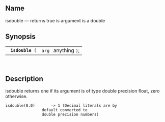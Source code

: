 <div id="fn_isdouble" class="refentry">

<div class="titlepage">

</div>

<div class="refnamediv">

## Name

isdouble — returns true is argument is a double

</div>

<div class="refsynopsisdiv">

## Synopsis

<div id="fsyn_isdouble" class="funcsynopsis">

|                       |                      |
|-----------------------|----------------------|
| ` `**`isdouble`**` (` | `arg ` anything `)`; |

<div class="funcprototype-spacer">

 

</div>

</div>

</div>

<div id="desc_isdouble" class="refsect1">

## Description

isdouble returns one if its argument is of type double precision float,
zero otherwise.

``` screen
isdouble(0.0)       -> 1 (Decimal literals are by
                default converted to
                double precision numbers)
```

</div>

</div>
